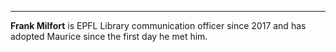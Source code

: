 ---
**Frank Milfort** is EPFL Library communication officer since 2017 and has adopted Maurice since the first day he met him.